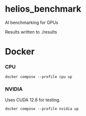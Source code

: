 # helios_benchmark
AI benchmarking for GPUs

Results written to ./results

# Docker

### CPU
```
docker compose --profile cpu up
```

### NVIDIA
Uses CUDA 12.8 for testing.
```
docker compose --profile nvidia up
```